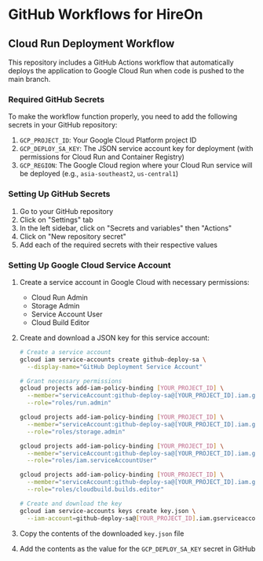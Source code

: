 # GitHub Workflows for HireOn

## Cloud Run Deployment Workflow

This repository includes a GitHub Actions workflow that automatically deploys the application to Google Cloud Run when code is pushed to the main branch.

### Required GitHub Secrets

To make the workflow function properly, you need to add the following secrets in your GitHub repository:

1. `GCP_PROJECT_ID`: Your Google Cloud Platform project ID
2. `GCP_DEPLOY_SA_KEY`: The JSON service account key for deployment (with permissions for Cloud Run and Container Registry)
3. `GCP_REGION`: The Google Cloud region where your Cloud Run service will be deployed (e.g., `asia-southeast2`, `us-central1`)

### Setting Up GitHub Secrets

1. Go to your GitHub repository
2. Click on "Settings" tab
3. In the left sidebar, click on "Secrets and variables" then "Actions"
4. Click on "New repository secret"
5. Add each of the required secrets with their respective values

### Setting Up Google Cloud Service Account

1. Create a service account in Google Cloud with necessary permissions:
   - Cloud Run Admin
   - Storage Admin
   - Service Account User
   - Cloud Build Editor

2. Create and download a JSON key for this service account:
   ```bash
   # Create a service account
   gcloud iam service-accounts create github-deploy-sa \
     --display-name="GitHub Deployment Service Account"

   # Grant necessary permissions
   gcloud projects add-iam-policy-binding [YOUR_PROJECT_ID] \
     --member="serviceAccount:github-deploy-sa@[YOUR_PROJECT_ID].iam.gserviceaccount.com" \
     --role="roles/run.admin"

   gcloud projects add-iam-policy-binding [YOUR_PROJECT_ID] \
     --member="serviceAccount:github-deploy-sa@[YOUR_PROJECT_ID].iam.gserviceaccount.com" \
     --role="roles/storage.admin"

   gcloud projects add-iam-policy-binding [YOUR_PROJECT_ID] \
     --member="serviceAccount:github-deploy-sa@[YOUR_PROJECT_ID].iam.gserviceaccount.com" \
     --role="roles/iam.serviceAccountUser"

   gcloud projects add-iam-policy-binding [YOUR_PROJECT_ID] \
     --member="serviceAccount:github-deploy-sa@[YOUR_PROJECT_ID].iam.gserviceaccount.com" \
     --role="roles/cloudbuild.builds.editor"

   # Create and download the key
   gcloud iam service-accounts keys create key.json \
     --iam-account=github-deploy-sa@[YOUR_PROJECT_ID].iam.gserviceaccount.com
   ```

3. Copy the contents of the downloaded `key.json` file
4. Add the contents as the value for the `GCP_DEPLOY_SA_KEY` secret in GitHub 